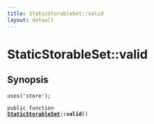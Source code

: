 ```yaml
---
title: StaticStorableSet::valid
layout: default
---
```


# StaticStorableSet::valid

## Synopsis

<code>uses('store');</code>

<code>public function <b><a href="StaticStorableSet">StaticStorableSet</a>::valid</b>()</code>

